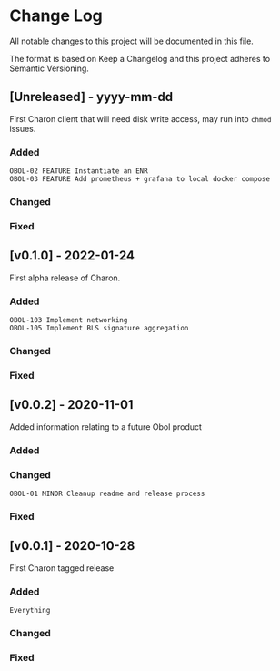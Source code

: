 # Change Log

All notable changes to this project will be documented in this file.

The format is based on Keep a Changelog and this project adheres to Semantic Versioning.

<!--  -->
## [Unreleased] - yyyy-mm-dd

First Charon client that will need disk write access, may run into `chmod` issues. 
### Added

    OBOL-02 FEATURE Instantiate an ENR
    OBOL-03 FEATURE Add prometheus + grafana to local docker compose

### Changed
### Fixed

<!--  -->
## [v0.1.0] - 2022-01-24

First alpha release of Charon. 
### Added

    OBOL-103 Implement networking
    OBOL-105 Implement BLS signature aggregation

### Changed
### Fixed

<!--  -->
## [v0.0.2] - 2020-11-01

Added information relating to a future Obol product

### Added
### Changed

    OBOL-01 MINOR Cleanup readme and release process

### Fixed

<!--  -->
## [v0.0.1] - 2020-10-28

First Charon tagged release

### Added

    Everything
### Changed
### Fixed
